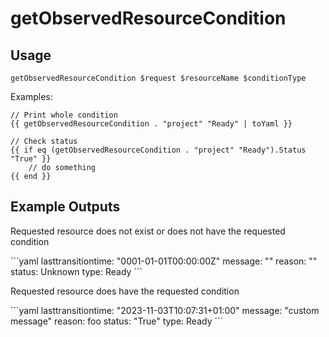 # getObservedResourceCondition

## Usage

`getObservedResourceCondition $request $resourceName $conditionType`

Examples:

```golang
// Print whole condition
{{ getObservedResourceCondition . "project" "Ready" | toYaml }}

// Check status
{{ if eq (getObservedResourceCondition . "project" "Ready").Status "True" }}
    // do something
{{ end }}
```

## Example Outputs

Requested resource does not exist or does not have the requested condition

´´´yaml
lasttransitiontime: "0001-01-01T00:00:00Z"
message: ""
reason: ""
status: Unknown
type: Ready
´´´

Requested resource does have the requested condition

´´´yaml
lasttransitiontime: "2023-11-03T10:07:31+01:00"
message: "custom message"
reason: foo
status: "True"
type: Ready
´´´
